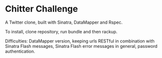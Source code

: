 Chitter Challenge
=================
A Twitter clone, built with Sinatra, DataMapper and Rspec.

To install, clone repository, run bundle and then rackup.

Difficulties: DataMapper version, keeping urls RESTful in combination with Sinatra Flash messages, Sinatra Flash error messages in general, password authentication. 
